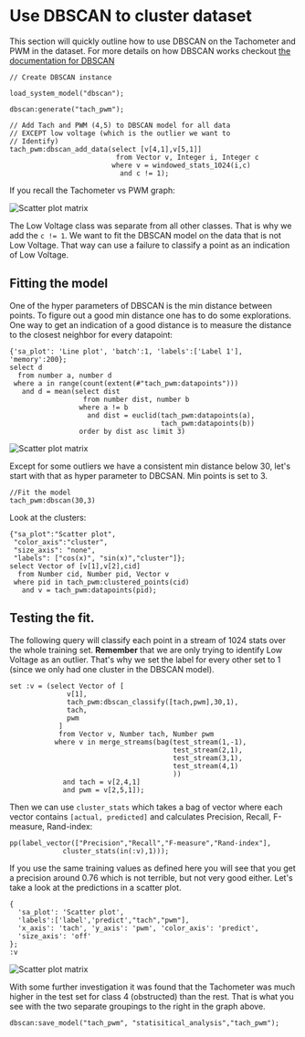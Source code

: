 # Use DBSCAN to cluster dataset

This section will quickly outline how to use DBSCAN on the Tachometer and PWM in the dataset. For more details on how DBSCAN works checkout [the documentation for DBSCAN](/docs/systemmd/dbscan/docs)

```OSQL
// Create DBSCAN instance

load_system_model("dbscan");

dbscan:generate("tach_pwm");
```

```OSQL
// Add Tach and PWM (4,5) to DBSCAN model for all data
// EXCEPT low voltage (which is the outlier we want to
// Identify)
tach_pwm:dbscan_add_data(select [v[4,1],v[5,1]]
                          from Vector v, Integer i, Integer c
                         where v = windowed_stats_1024(i,c)
                           and c != 1);
```

If you recall the Tachometer vs PWM graph:

![Scatter plot matrix](https://s3.eu-north-1.amazonaws.com/assets.streamanalyze.com/stat_analysis/scatter_matrix_pwm_tach.png)

The Low Voltage class was separate from all other classes. That is why we add the `c != 1`. We want to fit the DBSCAN model on the data that is not Low Voltage. That way can use a failure to classify a point as an indication of Low Voltage.

## Fitting the model

One of the hyper parameters of DBSCAN is the min distance between points. To figure out a good min distance one has to do some explorations. One way to get an indication of a good distance is to measure the distance to the closest neighbor for every datapoint:

```LIVE {"vis":"automatic"}
{'sa_plot': 'Line plot', 'batch':1, 'labels':['Label 1'], 'memory':200};
select d
  from number a, number d
 where a in range(count(extent(#"tach_pwm:datapoints")))
   and d = mean(select dist
                  from number dist, number b
                 where a != b
                   and dist = euclid(tach_pwm:datapoints(a),
                                     tach_pwm:datapoints(b)) 
                 order by dist asc limit 3)
```

![Scatter plot matrix](https://s3.eu-north-1.amazonaws.com/assets.streamanalyze.com/stat_analysis/min_dist.png)

Except for some outliers we have a consistent min distance below 30, let's start with that as hyper parameter to DBCSAN. Min points is set to 3.

```OSQL
//Fit the model
tach_pwm:dbscan(30,3)
```

Look at the clusters:

```LIVE {"vis":"automatic"}
{"sa_plot":"Scatter plot",
 "color_axis":"cluster",
 "size_axis": "none",
 "labels": ["cos(x)", "sin(x)","cluster"]};
select Vector of [v[1],v[2],cid]
  from Number cid, Number pid, Vector v
 where pid in tach_pwm:clustered_points(cid)
   and v = tach_pwm:datapoints(pid);
```

## Testing the fit.

The following query will classify each point in a stream of 1024 stats over the whole training set. **Remember** that we are only trying to identify  Low Voltage as an outlier. That's why we set the label for every other set to 1 (since we only had one cluster in the DBSCAN model).

```LIVE {"vis":"automatic"}
set :v = (select Vector of [
              v[1], 
              tach_pwm:dbscan_classify([tach,pwm],30,1),
              tach,
              pwm
            ]
            from Vector v, Number tach, Number pwm
           where v in merge_streams(bag(test_stream(1,-1),
                                        test_stream(2,1),
                                        test_stream(3,1),
                                        test_stream(4,1)
                                        ))
             and tach = v[2,4,1]
             and pwm = v[2,5,1]);
```

Then we can use `cluster_stats` which takes a bag of vector where each vector contains `[actual, predicted]` and calculates Precision, Recall, F-measure, Rand-index:

```LIVE
pp(label_vector(["Precision","Recall","F-measure","Rand-index"],
             cluster_stats(in(:v),1)));
```

If you use the same training values as defined here you will see that you get a precision around 0.76 which is not terrible, but not very good either. Let's take a look at the predictions in a scatter plot.

```LIVE {"vis":"automatic"}
{
  'sa_plot': 'Scatter plot', 
  'labels':['label','predict',"tach","pwm"],
  'x_axis': 'tach', 'y_axis': 'pwm', 'color_axis': 'predict',
  'size_axis': 'off'
};
:v
```

![Scatter plot matrix](https://s3.eu-north-1.amazonaws.com/assets.streamanalyze.com/stat_analysis/dbscan_res.png)

With some further investigation it was found that the Tachometer was much higher in the test set for class 4 (obstructed) than the rest. That is what you see with the two separate groupings to the right in the graph above.

```OSQL
dbscan:save_model("tach_pwm", "statisitical_analysis","tach_pwm");
```